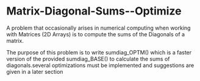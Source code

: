 # Matrix-Diagonal-Sums--Optimize
A problem that occasionally arises in numerical computing when working with Matrices (2D Arrays) is to compute the sums of the Diagonals of a matrix.

The purpose of this problem is to write sumdiag_OPTM() which is a faster version of the provided sumdiag_BASE() to calculate the sums of diagonals.several optimizations must be implemented and suggestions are given in a later section

